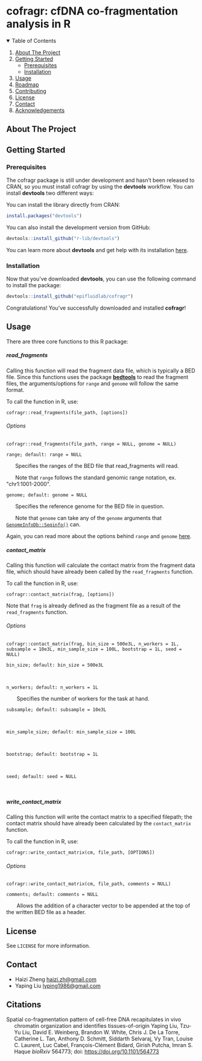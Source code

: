 # cofragr: cfDNA co-fragmentation analysis in R

<details open="open">
  <summary>Table of Contents</summary>
  <ol>
    <li>
      <a href="#about-the-project">About The Project</a>
    </li>
    <li>
      <a href="#getting-started">Getting Started</a>
      <ul>
        <li><a href="#prerequisites">Prerequisites</a></li>
        <li><a href="#installation">Installation</a></li>
      </ul>
    </li>
    <li><a href="#usage">Usage</a></li>
    <li><a href="#roadmap">Roadmap</a></li>
    <li><a href="#contributing">Contributing</a></li>
    <li><a href="#license">License</a></li>
    <li><a href="#contact">Contact</a></li>
    <li><a href="#acknowledgements">Acknowledgements</a></li>
  </ol>
</details>

## About The Project

## Getting Started

### Prerequisites

The cofragr package is still under development and hasn’t been released to CRAN, so you must install cofragr by using the **devtools** workflow. You can install **devtools** two different ways:

You can install the library directly from CRAN:

```R
install.packages("devtools")
```

You can also install the development version from GitHub:

```R
devtools::install_github("r-lib/devtools")
```

You can learn more about **devtools** and get help with its installation [here](https://devtools.r-lib.org/).

### Installation

Now that you've downloaded **devtools**, you can use the following command to install the package:

```R
devtools::install_github("epifluidlab/cofragr")
```

Congratulations! You've successfully downloaded and installed **cofragr**!

## Usage

There are three core functions to this R package:

##### read_fragments

Calling this function will read the fragment data file, which is typically a BED file. Since this functions uses the package **[bedtools](https://haizi-zh.github.io/bedtorch/)** to read the fragment files, the arguments/options for `range` and `genome` will follow the same format. 

To call the function in R, use:

```
cofragr::read_fragments(file_path, [options])
```

###### Options

```
cofragr::read_fragments(file_path, range = NULL, genome = NULL)
```

`range; default: range = NULL`

&nbsp;&nbsp;&nbsp;&nbsp;&nbsp;&nbsp;Specifies the ranges of the BED file that read_fragments will read.

&nbsp;&nbsp;&nbsp;&nbsp;&nbsp;&nbsp;Note that `range` follows the standard genomic range notation, ex. "chr1:1001-2000". 

`genome; default: genome = NULL`

&nbsp;&nbsp;&nbsp;&nbsp;&nbsp;&nbsp;Specifies the reference genome for the BED file in question.

&nbsp;&nbsp;&nbsp;&nbsp;&nbsp;&nbsp;Note that `genome` can take any of the `genome` arguments that [`GenomeInfoDb::Seqinfo()`](https://rdrr.io/bioc/GenomeInfoDb/man/Seqinfo-class.html) can.

Again, you can read more about the options behind `range` and `genome` [here](https://haizi-zh.github.io/bedtorch/reference/read_bed.html).

##### contact_matrix

Calling this function will calculate the contact matrix from the fragment data file, which should have already been called by the `read_fragments` function. 

To call the function in R, use:

```
cofragr::contact_matrix(frag, [options])
```

Note that `frag` is already defined as the fragment file as a result of the `read_fragments` function.

###### Options

```
cofragr::contact_matrix(frag, bin_size = 500e3L, n_workers = 1L, subsample = 10e3L, min_sample_size = 100L, bootstrap = 1L, seed = NULL)
```

`bin_size; default: bin_size = 500e3L`

&nbsp;&nbsp;&nbsp;&nbsp;&nbsp;&nbsp;

`n_workers; default: n_workers = 1L`

&nbsp;&nbsp;&nbsp;&nbsp;&nbsp;&nbsp; Specifies the number of workers for the task at hand.

`subsample; default: subsample = 10e3L`

&nbsp;&nbsp;&nbsp;&nbsp;&nbsp;&nbsp;

`min_sample_size; default: min_sample_size = 100L`

&nbsp;&nbsp;&nbsp;&nbsp;&nbsp;&nbsp; 

`bootstrap; default: bootstrap = 1L`

&nbsp;&nbsp;&nbsp;&nbsp;&nbsp;&nbsp;

`seed; default: seed = NULL`

&nbsp;&nbsp;&nbsp;&nbsp;&nbsp;&nbsp;

##### write_contact_matrix

Calling this function will write the contact matrix to a specified filepath; the contact matrix should have already been calculated by the `contact_matrix` function. 

To call the function in R, use:

```
cofragr::write_contact_matrix(cm, file_path, [OPTIONS])
```

###### Options

```
cofragr::write_contact_matrix(cm, file_path, comments = NULL)
```

`comments; default: comments = NULL`

&nbsp;&nbsp;&nbsp;&nbsp;&nbsp;&nbsp; Allows the addition of a character vector to be appended at the top of the written BED file as a header.

## License

See `LICENSE` for more information.

## Contact

* Haizi Zheng haizi.zh@gmail.com
* Yaping Liu lyping1986@gmail.com

## Citations

<div id="refs" class="references csl-bib-body hanging-indent">

<div id="ref-1" class="csl-entry">

Spatial co-fragmentation pattern of cell-free DNA recapitulates in vivo chromatin organization and identifies tissues-of-origin
Yaping Liu, Tzu-Yu Liu, David E. Weinberg, Brandon W. White, Chris J. De La Torre, Catherine L. Tan, Anthony D. Schmitt, Siddarth Selvaraj, Vy Tran, Louise C. Laurent, Luc Cabel, François-Clément Bidard, Girish Putcha, Imran S. Haque
*bioRxiv* 564773; doi: https://doi.org/10.1101/564773

</div>

</div>




